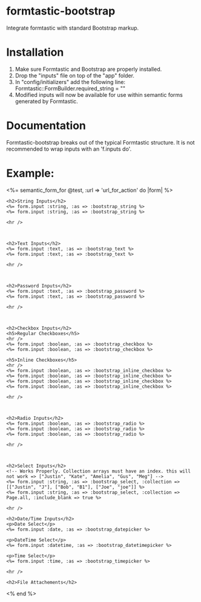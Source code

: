 formtastic-bootstrap
====================

Integrate formtastic with standard Bootstrap markup.

Installation
====================

1. Make sure Formtastic and Bootstrap are properly installed.
2. Drop the "inputs" file on top of the "app" folder. 
3. In "config/initializers" add the following line: Formtastic::FormBuilder.required_string = ""
3. Modified inputs will now be available for use within semantic forms generated by Formtastic.

Documentation
====================

Formtastic-bootstrap breaks out of the typical Formtastic structure. It is not recommended to wrap inputs with an 'f.inputs do'.




Example:
====================

<%= semantic_form_for @test, :url => 'url_for_action' do |form| %>
	
	<h2>String Inputs</h2>
	<%= form.input :string, :as => :bootstrap_string %>
	<%= form.input :string, :as => :bootstrap_string %>

	<hr />



	<h2>Text Inputs</h2>
	<%= form.input :text, :as => :bootstrap_text %>
	<%= form.input :text, :as => :bootstrap_text %>

	<hr />



	<h2>Password Inputs</h2>
	<%= form.input :text, :as => :bootstrap_password %>
	<%= form.input :text, :as => :bootstrap_password %>

	<hr />



	<h2>Checkbox Inputs</h2>
	<h5>Regular Checkboxes</h5>
	<hr />
	<%= form.input :boolean, :as => :bootstrap_checkbox %>
	<%= form.input :boolean, :as => :bootstrap_checkbox %>

	<h5>Inline Checkboxes</h5>
	<hr />
	<%= form.input :boolean, :as => :bootstrap_inline_checkbox %>
	<%= form.input :boolean, :as => :bootstrap_inline_checkbox %>
	<%= form.input :boolean, :as => :bootstrap_inline_checkbox %>
	<%= form.input :boolean, :as => :bootstrap_inline_checkbox %>

	<hr />



	<h2>Radio Inputs</h2>
	<%= form.input :boolean, :as => :bootstrap_radio %>
	<%= form.input :boolean, :as => :bootstrap_radio %>
	<%= form.input :boolean, :as => :bootstrap_radio %>

	<hr />



	<h2>Select Inputs</h2>
	<!-- Works Properly. Collection arrays must have an index. this will not work => ["Justin", "Kate", "Amelia", "Gus", "Meg"] -->
	<%= form.input :string, :as => :bootstrap_select, :collection => [["Justin", "J"], ["Bob", "B1"], ["Joe", "joe"]] %>
	<%= form.input :string, :as => :bootstrap_select, :collection => Page.all, :include_blank => true %>

	<hr />

	<h2>Date/Time Inputs</h2>
	<p>Date Select</p>
	<%= form.input :date, :as => :bootstrap_datepicker %>

	<p>DateTime Select</p>
	<%= form.input :datetime, :as => :bootstrap_datetimepicker %>

	<p>Time Select</p>
	<%= form.input :time, :as => :bootstrap_timepicker %>

	<hr />

	<h2>File Attachements</h2>

<% end %>